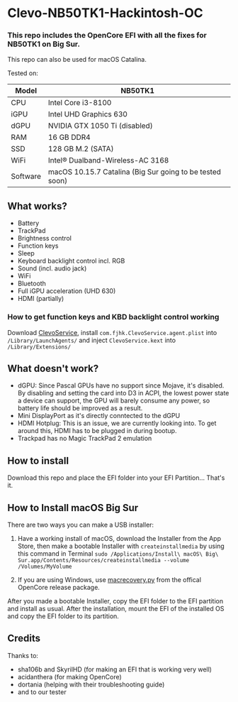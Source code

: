 # Clevo-NB50TK1-Hackintosh-OC

### This repo includes the OpenCore EFI with all the fixes for NB50TK1 on Big Sur.

This repo can also be used for macOS Catalina.

Tested on:

Model | NB50TK1
------------- | ---------------
CPU | Intel Core i3-8100
iGPU | Intel UHD Graphics 630
dGPU | NVIDIA GTX 1050 Ti (disabled)
RAM | 16 GB DDR4
SSD | 128 GB M.2 (SATA)
WiFi | Intel® Dualband-Wireless-AC 3168
Software | macOS 10.15.7 Catalina (Big Sur going to be tested soon)

## What works?

* Battery
* TrackPad
* Brightness control
* Function keys
* Sleep
* Keyboard backlight control incl. RGB
* Sound (incl. audio jack)
* WiFi
* Bluetooth
* Full iGPU acceleration (UHD 630)
* HDMI (partially)

### How to get function keys and KBD backlight control working

Download [ClevoService](https://github.com/FreeJHack/ClevoService), install `com.fjhk.ClevoService.agent.plist` into `/Library/LaunchAgents/` and inject `ClevoService.kext` into `/Library/Extensions/`

## What doesn't work?

* dGPU: Since Pascal GPUs have no support since Mojave, it's disabled. By disabling and setting the card into D3 in ACPI, the lowest power state a device can support, the GPU will barely consume any power, so battery life should be improved as a result.
* Mini DisplayPort as it's directly conntected to the dGPU
* HDMI Hotplug: This is an issue, we are currently looking into. To get around this, HDMI has to be plugged in during bootup.
* Trackpad has no Magic TrackPad 2 emulation

## How to install

Download this repo and place the EFI folder into your EFI Partition... That's it.

## How to Install macOS Big Sur

There are two ways you can make a USB installer:

1. Have a working install of macOS, download the Installer from the App Store, then make a bootable Installer with `createinstallmedia` by using this command in Terminal `sudo /Applications/Install\ macOS\ Big\ Sur.app/Contents/Resources/createinstallmedia --volume /Volumes/MyVolume`

2. If you are using Windows, use [macrecovery.py](https://dortania.github.io/OpenCore-Install-Guide/installer-guide/winblows-install.html#making-the-installer) from the offical OpenCore release package.

After you made a bootable Installer, copy the EFI folder to the EFI partition and install as usual. After the installation, mount the EFI of the installed OS and copy the EFI folder to its partition.


## Credits

Thanks to:

* sha106b and SkyrilHD (for making an EFI that is working very well)
* acidanthera (for making OpenCore)
* dortania (helping with their troubleshooting guide)
* and to our tester
